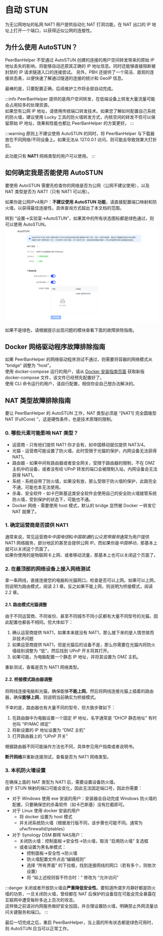 # 自动 STUN

为无公网地址的私网 NAT1 用户提供自动化 NAT 打洞功能，在 NAT 出口的 IP 地址上打开一个端口，以获得近似公网的连接性。

## 为什么使用 AutoSTUN？

PeerBanHelper 不受通过 AutoSTUN 创建的连接的用户空间转发带来的原始 IP 地址丢失的影响，将能够自动还原其正确的 IP 地址信息。同时还能够直接阻断被封禁的 IP 请求隧道入口的连接尝试。
另外，PBH 还提供了一个简洁、直观的连接状态表，以便快速了解通过隧道的连接的统计和 GeoIP 信息。

最棒的是，只要配置正确，后续维护工作将全部自动完成。

:::info
PeerBanHelper 提供的是用户空间转发，在低端设备上转发大量流量可能会占用较多的处理资源。  
如果您有公网 IP 地址，请使用传统端口转发技术。如果您了解如何配置自己系统的防火墙，建议使用 Lucky 工具的防火墙转发方式，内核空间的转发不但可以保留原始 IP 地址，效果和性能也都比 PeerBanHelper 的方案更好。
:::

:::warning
原则上不建议使用 AutoSTUN 的同时，将 PeerBanHelper 与下载器放在不同网络/不同设备上。如果无法从 127.0.0.1 访问，则可能会导致效果大打折扣。

此功能只有 **NAT1** 网络类型的用户可以使用。
:::

## 如何确定我是否能使用 AutoSTUN

要使用 AutoSTUN 需要先检查你的网络是否为公网（公网不建议使用），以及 NAT 类型是否为 *NAT1*（只有 NAT1 可以用）。  

如果你是公网IPv4用户：**不建议使用 AutoSTUN 功能**，请直接配置端口映射和防火墙，以获得最佳连接性。具体查询方式超出了本文档的范围。

转到 “设置->实验室->AutoSTUN”，如果其中的所有状态图标都是绿色通过，则可以使用 AutoSTUN。
![autostun](./assets/autostun-status.png)

如果不是绿色，请根据提示出现问题的模块查看下面的故障排除指南。

## Docker 网络驱动程序故障排除指南

如果 PeerBanHelper 的网络驱动程序测试不通过，则需要将容器的网络模式从 “bridge” 调整为 “host”。  
使用 docker-compose 运行的用户，请从 [Docker 安装指南页面](../setup/Docker.md) 获取新版 docker-compose 文件，该文件已经预先配置好了。  
使用 CLI 命令运行的用户，请自行配置，相信你会自己想办法解决的。

## NAT 类型故障排除指南

要让 PeerBanHelper 的 AutoSTUN 工作，NAT 类型必须是 “[NAT1] 完全圆锥型 NAT (FullCone) ”，这是硬性条件，也是技术原理的限制。

### 0. 哪些元素可能影响 NAT 类型？

* 运营商 - 只有他们提供 NAT1 你才会有，如中国移动就仅提供 NAT3/4。
* 光猫 - 运营商可能设置了防火墙，此时受限于光猫的保护，内网设备无法获得 NAT1。
* 路由器 - 如果中间有路由器或者安全网关，受限于路由器的限制，不在 DMZ 主机中的设备，或者没有经 UPnP 转发的端口会被限制入站，内网设备会无法获得 NAT1。
* 系统 - 系统自带了防火墙，如果没有放，那么受限于防火墙的保护，此路完全不通，可能也本无法使用。
* 杀毒、安全软件 - 如卡巴斯基这类安全软件会使用自己的安全防火墙接管系统防火墙，受到保护的状态下，可能也不通。
* Docker 网络 - 需要使用 host 模式，默认的 bridge 显然被 Docker 一转发它 NAT 就爆了。

### 1. 确定运营商是否提供 NAT1

通常来说，常见运营商中*中国电信*和*中国联通*的*公众宽带服务*通常为用户提供 NAT1 网络服务，部分地区的甚至会提供公网 IP。而如果你是*中国移动*，那基本上就可以关闭这个页面了。  
如果你使用的是物联网卡上网、或者移动流量，那基本上也可以关闭这个页面了。

### 2. 在最顶部的网络设备上接入网络测试

拿一条网线，直接连接您的电脑和光猫网口。检查是否可以上网。如果可以上网，则说明为路由模式，阅读 2.1 章。反之如果不能上网，则说明为桥接模式，阅读 2.2 章。

#### 2.1. 路由模式光猫调整

由于不同运营商、不同省份、甚至不同城市不同小区都有大量不同型号的光猫，因此配置也都各不相同。但大体如下：

1. 确认运营商提供 NAT1，如果本来就没有 NAT1，那么接下来的是人情世故而非技术问题
2. 如果运营商提供 NAT1，但是光猫后的设备不是，那么你需要在光猫内将防火墙级别调整为 “低”，然后找到 UPnP 开关将其打开。
3. 如果可能，为电脑配置一个静态 IP 地址，并将其设置为 DMZ 主机。

重新测试，查看是否为 NAT1 网络类型。

#### 2.2. 桥接模式路由器调整

将网线连接电脑和光猫，确保能够**不能上网**。然后将网线连接光猫上插着的路由器，确保**能够上网**，则说明当前确实为桥接模式。  

不幸的是，路由器也有大量不同的型号，但大致步骤如下：

1. 在路由器中为电脑设置一个固定 IP 地址，名字通常是 “DHCP 静态地址” 有时也叫 “IP/MAC 绑定”
2. 将新设置的 IP 地址设置为 “DMZ 主机”
3. 打开路由器上的 “UPnP 开关”

根据路由器不同可能操作方法也不同，具体参见用户指南或者说明书。

**断开网络**并重新连接测试，查看是否为 NAT1 网络类型。 

### 3. 本机防火墙设置

在确保上面的 NAT 类型为 NAT1 后，需要设置设备防火墙。  
由于 STUN 映射的端口可能会变化，因此无法固定端口号，因此你需要：

* 对于 Windows 使用 exe 安装的用户：安装器会自动完成 Windows 防火墙的配置，只要确保您的杀毒软件（如卡巴斯基）没有拦截即可。  
* 对于 Linux 使用 docker 安装的用户
  * 将 docker 设置为 host 模式
  * 并关闭系统防火墙（根据发行版不同，该步骤也可能不同。通常为 ufw/firewalld/iptables）
* 对于 Synology DSM 群晖 NAS用户：
  * 关闭防火墙：控制面板->安全性->防火墙，取消 “启用防火墙” 复选框
  * 或者设置为黑名单模式：
    * 控制面板->安全性->防火墙
    * 防火墙配置文件点击“编辑规则”
    * 选择 “所有界面” 的下拉框，找到连接网线的网口（若有多个，则依次设置）
    * 将 “如上述规则皆不符合时：” 修改为 “允许访问”

:::danger
关闭或者开放防火墙会**严重降低安全性**。要知道所谓岁月静好都是防火墙的功劳，一旦关闭防火墙，曾经都在 NAT 后保护的设备现在可能会完全暴露在互联网中遭受每秒多达上百次的攻击。  
这样做之前请对内网服务做好安全加固，并合理设置防火墙，明确禁止外网流量访问关键服务和端口。
:::

最后一切完成之后，重启 PeerBanHelper，当上面的所有状态都是绿色可用时，则 AutoSTUN 应当可以正常工作。


